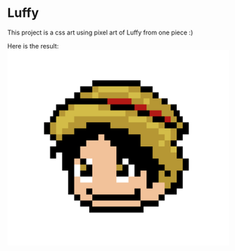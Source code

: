 # Luffy
This project is a css art using pixel art of Luffy from one piece :) 

Here is the result: 
![Luffy Result](/img/luffy.png "Luffy Result")
